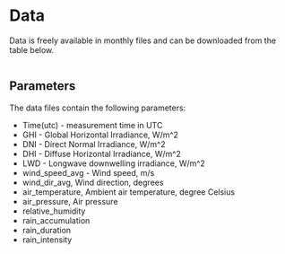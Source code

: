# Data

Data is freely available in monthly files and can be downloaded from the table below.

````{include} data.txt
````

## Parameters
The data files contain the following parameters:

- Time(utc) - measurement time in UTC
- GHI - Global Horizontal Irradiance, W/m^2
- DNI - Direct Normal Irradiance, W/m^2
- DHI - Diffuse Horizontal Irradiance, W/m^2
- LWD - Longwave downwelling irradiance, W/m^2
- wind_speed_avg - Wind speed, m/s
- wind_dir_avg, Wind direction, degrees
- air_temperature, Ambient air temperature, degree Celsius
- air_pressure, Air pressure
- relative_humidity
- rain_accumulation
- rain_duration
- rain_intensity
